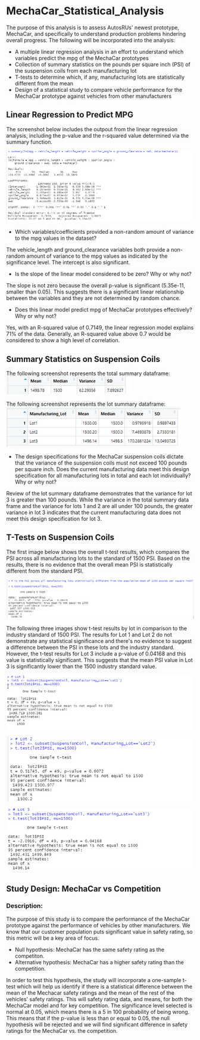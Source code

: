 # MechaCar_Statistical_Analysis
The purpose of this analysis is to assess AutosRUs' newest prototype, MechaCar, and specifically to understand production problems hindering overall progress. The following will be incorporated into the analysis: 
- A multiple linear regression analysis in an effort to understand which variables predict the mpg of the MechaCar prototypes
- Collection of summary statistics on the pounds per square inch (PSI) of the suspension coils from each manufacturing lot
- T-tests to determine which, if any, manufacturing lots are statistically different from the mean
- Design of a statistical study to compare vehicle performance for the MechaCar prototype against vehicles from other manufacturers

## Linear Regression to Predict MPG

The screenshot below includes the outpout from the linear regression analysis, including the p-value and the r-squared value determined via the summary function. 

![](/Images/linearregression.png)

- Which variables/coefficients provided a non-random amount of variance to the mpg values in the dataset?

The vehicle_length and ground_clearance variables both provide a non-random amount of variance to the mpg values as indicated by the significance level. The intercept is also significant.

- Is the slope of the linear model considered to be zero? Why or why not?

The slope is not zero because the overall p-value is significant (5.35e-11, smaller than 0.05). This suggests there is a significant linear relationship between the variables and they are not determined by random chance.

- Does this linear model predict mpg of MechaCar prototypes effectively? Why or why not?

Yes, with an R-squared value of 0.7149, the linear regression model explains 71% of the data. Generally, an R-squared value above 0.7 would be considered to show a high level of correlation.

## Summary Statistics on Suspension Coils

The following screenshot represents the total summary dataframe:
![](/Images/totalsummary.png)


The following screenshot represents the lot summary dataframe:
![](/Images/lotsummary.png)


- The design specifications for the MechaCar suspension coils dictate that the variance of the suspension coils must not exceed 100 pounds per square inch. Does the current manufacturing data meet this design specification for all manufacturing lots in total and each lot individually? Why or why not?

Review of the lot summary dataframe demonstrates that the variance for lot 3 is greater than 100 pounds. While the variance in the total summary data frame and the variance for lots 1 and 2 are all under 100 pounds, the greater variance in lot 3 indicates that the current manufacturing data does not meet this design specification for lot 3.

## T-Tests on Suspension Coils

The first image below shows the overall t-test results, which compares the PSI across all manufacturing lots to the standard of 1500 PSI. Based on the results, there is no evidence that the overall mean PSI is statistically different from the standard PSI. 

![](/Images/Overallttest.png)


The following three images show t-test results by lot in comparison to the industry standard of 1500 PSI. The results for Lot 1 and Lot 2 do not demonstrate any statistical significance and there's no evidence to suggest a difference between the PSI in these lots and the industry standard. However, the t-test results for Lot 3 include a p-value of 0.04168 and this value is statistically significant. This suggests that the mean PSI value in Lot 3 is significantly lower than the 1500 industry standard value. 

![](/Images/Lot1ttest.png)



![](/Images/Lot2ttest.png)



![](/Images/Lot3ttest.png)


## Study Design: MechaCar vs Competition
### Description: 
The purpose of this study is to compare the performance of the MechaCar prototype against the performance of vehicles by other manufacturers. We know that our customer population puts significant value in safety rating, so this metric will be a key area of focus. 
- Null hypothesis: MechaCar has the same safety rating as the competiton.
- Alternative hypothesis: MechaCar has a higher safety rating than the competition.

In order to test this hypothesis, the study will incorporate a one-sample t-test which will help us identify if there is a statistical difference between the mean of the Mechacar safety ratings and the mean of the rest of the vehicles' safety ratings. This will safety rating data, and means, for both the MechaCar model and for key competition. The significance level selected is normal at 0.05, which means there is a 5 in 100 probability of being wrong. This means that if the p-value is less than or equal to 0.05, the null hypothesis will be rejected and we will find significant difference in safety ratings for the MechaCar vs. the competition. 

